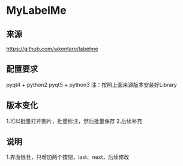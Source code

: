 # MyLabelMe
## 来源
https://github.com/wkentaro/labelme

## 配置要求
pyqt4 + python2
pyqt5 + python3
注：按照上面来源版本安装好Library

## 版本变化
1.可以批量打开图片，批量标注，然后批量保存
2.后续补充

## 说明
1.界面很丑，只增加两个按钮，last、next，后续修改
